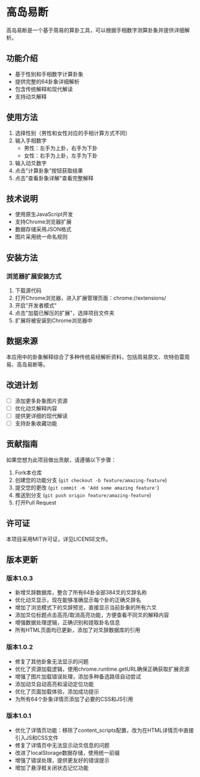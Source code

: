 # 高岛易断

高岛易断是一个基于周易的算卦工具，可以根据手相数字测算卦象并提供详细解析。

## 功能介绍

- 基于性别和手相数字计算卦象
- 提供完整的64卦象详细解析
- 包含传统解释和现代解读
- 支持动爻解释

## 使用方法

1. 选择性别（男性和女性对应的手相计算方式不同）
2. 输入手相数字
   - 男性：左手为上卦，右手为下卦
   - 女性：右手为上卦，左手为下卦
3. 输入动爻数字
4. 点击"计算卦象"按钮获取结果
5. 点击"查看卦象详解"查看完整解释

## 技术说明

- 使用原生JavaScript开发
- 支持Chrome浏览器扩展
- 数据存储采用JSON格式
- 图片采用统一命名规则

## 安装方法

### 浏览器扩展安装方式

1. 下载源代码
2. 打开Chrome浏览器，进入扩展管理页面：chrome://extensions/
3. 开启"开发者模式"
4. 点击"加载已解压的扩展"，选择项目文件夹
5. 扩展将被安装到Chrome浏览器中

## 数据来源

本应用中的卦象解释综合了多种传统易经解析资料，包括周易原文、坎特伯雷周易、高岛易断等。

## 改进计划

- [ ] 添加更多卦象图片资源
- [ ] 优化动爻解释内容
- [ ] 提供更详细的现代解读
- [ ] 支持卦象收藏功能

## 贡献指南

如果您想为此项目做出贡献，请遵循以下步骤：

1. Fork本仓库
2. 创建您的功能分支 (`git checkout -b feature/amazing-feature`)
3. 提交您的更改 (`git commit -m 'Add some amazing feature'`)
4. 推送到分支 (`git push origin feature/amazing-feature`)
5. 打开Pull Request

## 许可证

本项目采用MIT许可证，详见LICENSE文件。

## 版本更新

### 版本1.0.3
- 新增爻辞数据库，整合了所有64卦全部384爻的爻辞名称
- 优化动爻显示，现在能够准确显示每个卦的正确爻辞名
- 增加了浏览模式下的爻辞预览，直接显示当前卦象的所有六爻
- 添加爻位标题点击高亮/取消高亮功能，方便查看不同爻的解释内容
- 增强数据处理逻辑，正确识别和提取卦名信息
- 所有HTML页面均已更新，添加了对爻辞数据库的引用

### 版本1.0.2
- 修复了其他卦象无法显示的问题
- 优化了资源加载逻辑，使用chrome.runtime.getURL确保正确获取扩展资源
- 增强了图片加载错误处理，添加多种备选路径自动尝试
- 添加动爻自动高亮和滚动定位功能
- 优化了页面加载体验，添加成功提示
- 为所有64个卦象详情页添加了必要的CSS和JS引用

### 版本1.0.1
- 优化了详情页功能：移除了content_scripts配置，改为在HTML详情页中直接引入JS和CSS文件
- 修复了详情页中无法显示动爻信息的问题
- 改进了localStorage数据存储，使用统一前缀
- 增强了错误处理，提供更友好的错误提示
- 增加了悬浮框关闭状态记忆功能
